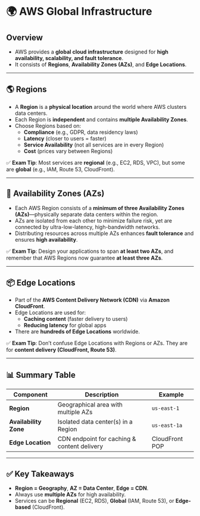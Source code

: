 # 🌍 AWS Global Infrastructure

## Overview

- AWS provides a **global cloud infrastructure** designed for **high availability, scalability, and fault tolerance**.
- It consists of **Regions**, **Availability Zones (AZs)**, and **Edge Locations**.

---

## 🌎 Regions

- A **Region** is a **physical location** around the world where AWS clusters data centers.
- Each Region is **independent** and contains **multiple Availability Zones**.
- Choose Regions based on:
  - **Compliance** (e.g., GDPR, data residency laws)
  - **Latency** (closer to users = faster)
  - **Service Availability** (not all services are in every Region)
  - **Cost** (prices vary between Regions)

✅ **Exam Tip**: Most services are **regional** (e.g., EC2, RDS, VPC), but some are **global** (e.g., IAM, Route 53, CloudFront).

---

## 🏢 Availability Zones (AZs)

- Each AWS Region consists of a **minimum of three Availability Zones (AZs)**—physically separate data centers within the region.
- AZs are isolated from each other to minimize failure risk, yet are connected by ultra-low-latency, high-bandwidth networks.
- Distributing resources across multiple AZs enhances **fault tolerance** and ensures **high availability**.

✅ **Exam Tip**: Design your applications to span **at least two AZs**, and remember that AWS Regions now guarantee **at least three AZs**.

---

## 📦 Edge Locations

- Part of the **AWS Content Delivery Network (CDN)** via **Amazon CloudFront**.
- Edge Locations are used for:
  - **Caching content** (faster delivery to users)
  - **Reducing latency** for global apps
- There are **hundreds of Edge Locations** worldwide.

✅ **Exam Tip**: Don’t confuse Edge Locations with Regions or AZs. They are for **content delivery (CloudFront, Route 53)**.

---

## 📊 Summary Table

| Component             | Description                                 | Example        |
| --------------------- | ------------------------------------------- | -------------- |
| **Region**            | Geographical area with multiple AZs         | `us-east-1`    |
| **Availability Zone** | Isolated data center(s) in a Region         | `us-east-1a`   |
| **Edge Location**     | CDN endpoint for caching & content delivery | CloudFront POP |

---

## ✅ Key Takeaways

- **Region = Geography**, **AZ = Data Center**, **Edge = CDN**.
- Always use **multiple AZs** for high availability.
- Services can be **Regional** (EC2, RDS), **Global** (IAM, Route 53), or **Edge-based** (CloudFront).
